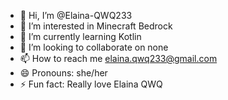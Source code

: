 - 👋 Hi, I’m @Elaina-QWQ233
- 👀 I’m interested in Minecraft Bedrock
- 🌱 I’m currently learning Kotlin
- 💞️ I’m looking to collaborate on none
- 📫 How to reach me elaina.qwq233@gmail.com
- 😄 Pronouns: she/her
- ⚡ Fun fact: Really love Elaina QWQ
